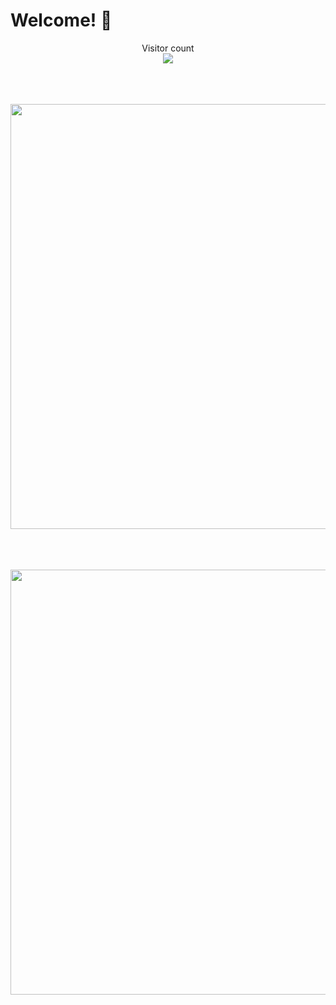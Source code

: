 # Welcome! 👋

<p align="center"> 
  Visitor count</br>
  <img src="https://profile-counter.glitch.me/BillZhong2008/count.svg" />
</p>
<p align="center"> 
  </br></br></br>
  <img src="https://github.com/BillZhong2008/Bill_Zhong-ProfilePin/raw/main/Bill-osu-card.svg" width="680"/>
</p>
<p align="center"> 
  </br></br></br>
  <img src="https://github-readme-stats.vercel.app/api?username=BillZhong2008&count_private=true&show_icons=true&include_all_commits=true&text_bold=true&theme=tokyonight" width="680"/>
</p>

